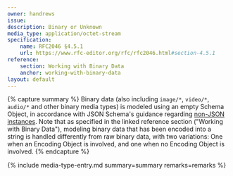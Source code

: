 ```yaml
---
owner: handrews
issue:
description: Binary or Unknown
media_type: application/octet-stream
specification:
    name: RFC2046 §4.5.1
    url: https://www.rfc-editor.org/rfc/rfc2046.html#section-4.5.1
reference:
    section: Working with Binary Data
    anchor: working-with-binary-data
layout: default
---
```


{% capture summary %}
Binary data (also including `image/*`, `video/*`, `audio/*` and other binary media types) is modeled using an empty Schema Object, in accordance with JSON Schema's guidance regarding [non-JSON instances](https://www.ietf.org/archive/id/draft-bhutton-json-schema-01.html#name-non-json-instances).  Note that as specified in the linked reference section ("Working with Binary Data"), modeling binary data that has been encoded into a string is handled differently from raw binary data, with two variations: One when an Encoding Object is involved, and one when no Encoding Object is involved.
{% endcapture %}

{% include media-type-entry.md summary=summary remarks=remarks %}  
